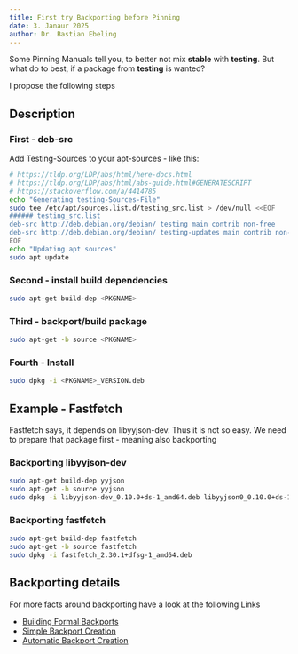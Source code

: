 ```yaml
---
title: First try Backporting before Pinning
date: 3. Janaur 2025
author: Dr. Bastian Ebeling
---
```


Some Pinning Manuals tell you, to better not mix **stable** with **testing**.
But what do to best, if a package from **testing** is wanted?

I propose the following steps

## Description

### First - deb-src

Add Testing-Sources to your apt-sources - like this:

```sh
# https://tldp.org/LDP/abs/html/here-docs.html
# https://tldp.org/LDP/abs/html/abs-guide.html#GENERATESCRIPT
# https://stackoverflow.com/a/4414785
echo "Generating testing-Sources-File"
sudo tee /etc/apt/sources.list.d/testing_src.list > /dev/null <<EOF
###### testing_src.list
deb-src http://deb.debian.org/debian/ testing main contrib non-free
deb-src http://deb.debian.org/debian/ testing-updates main contrib non-free
EOF
echo "Updating apt sources"
sudo apt update
```

### Second - install build dependencies

```sh
sudo apt-get build-dep <PKGNAME>
```

### Third - backport/build package

```sh
sudo apt-get -b source <PKGNAME>
```

### Fourth - Install

```sh
sudo dpkg -i <PKGNAME>_VERSION.deb
```

## Example - Fastfetch

Fastfetch says, it depends on libyyjson-dev.
Thus it is not so easy. We need to prepare that package first - meaning also backporting

### Backporting **libyyjson-dev**

```bash
sudo apt-get build-dep yyjson
sudo apt-get -b source yyjson
sudo dpkg -i libyyjson-dev_0.10.0+ds-1_amd64.deb libyyjson0_0.10.0+ds-1_amd64.deb
```

### Backporting fastfetch

```bash
sudo apt-get build-dep fastfetch
sudo apt-get -b source fastfetch
sudo dpkg -i fastfetch_2.30.1+dfsg-1_amd64.deb
```

## Backporting details

For more facts around backporting have a look at the following Links

- [Building Formal Backports](https://wiki.debian.org/BuildingFormalBackports)
- [Simple Backport Creation](https://wiki.debian.org/SimpleBackportCreation)
- [Automatic Backport Creation](https://wiki.debian.org/AutomateBackports)
